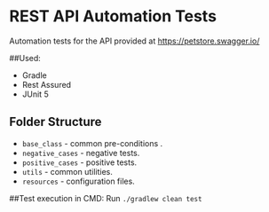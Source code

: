 # REST API Automation Tests
Automation tests for the API provided at https://petstore.swagger.io/

##Used:
  * Gradle
  * Rest Assured
  * JUnit 5

## Folder Structure

* `base_class` - common pre-conditions .
* `negative_cases` - negative tests.
* `positive_cases` - positive tests.
* `utils` - common utilities.
* `resources` - configuration files.

##Test execution in CMD:
Run `./gradlew clean test`

